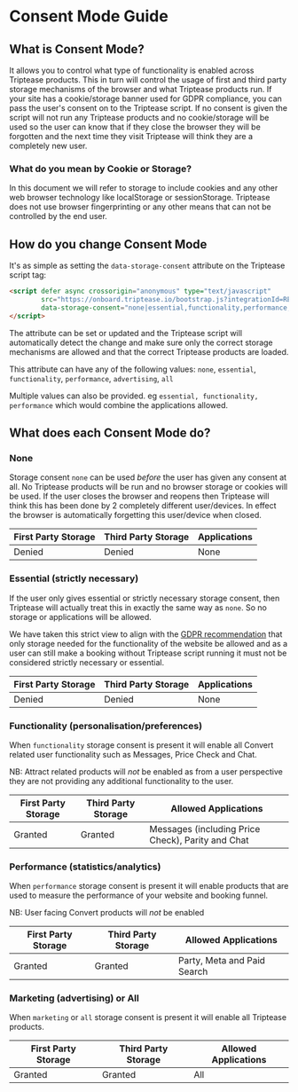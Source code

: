 # Consent Mode Guide

## What is Consent Mode?

It allows you to control what type of functionality is enabled across Triptease products. This in turn will control the 
usage of first and third party storage mechanisms of the browser and what Triptease products run.
If your site has a cookie/storage banner used for GDPR compliance, you can pass the user's consent on to the Triptease script.
If no consent is given the script will not run any Triptease products and no cookie/storage will be used so the user can know
that if they close the browser they will be forgotten and the next time they visit Triptease will think they are a completely new user.

### What do you mean by Cookie or Storage?

In this document we will refer to storage to include cookies and any other web browser technology like localStorage or sessionStorage.
Triptease does not use browser fingerprinting or any other means that can not be controlled by the end user. 

## How do you change Consent Mode

It's as simple as setting the `data-storage-consent` attribute on the Triptease script tag:

```html
<script defer async crossorigin="anonymous" type="text/javascript"
        src="https://onboard.triptease.io/bootstrap.js?integrationId=REPLACE_ME"
        data-storage-consent="none|essential,functionality,performance,advertising|all">
</script>
```

The attribute can be set or updated and the Triptease script will automatically detect the change and make sure only the correct 
storage mechanisms are allowed and that the correct Triptease products are loaded. 

This attribute can have any of the following values: `none`, `essential`, `functionality`, `performance`, `advertising`, `all`

Multiple values can also be provided. eg `essential, functionality, performance` which would combine the applications allowed.

## What does each Consent Mode do?

### None

Storage consent `none` can be used *before* the user has given any consent at all. No Triptease products will be run and no browser
storage or cookies will be used. If the user closes the browser and reopens then Triptease will think this has been done
by 2 completely different user/devices. In effect the browser is automatically forgetting this user/device when closed.

| First Party Storage | Third Party Storage | Applications |
|---------------------|---------------------|--------------|
| Denied              | Denied              | None         |



### Essential (strictly necessary)

If the user only gives essential or strictly necessary storage consent, then Triptease will actually treat this 
in exactly the same way as `none`. So no storage or applications will be allowed. 

We have taken this strict view to align with the [GDPR recommendation](https://gdpr.eu/cookies/) that only storage needed
for the functionality of the website be allowed and as a user can still make a booking without Triptease script running 
it must not be considered strictly necessary or essential.

| First Party Storage | Third Party Storage | Applications |
|---------------------|---------------------|--------------|
| Denied              | Denied              | None         |

### Functionality (personalisation/preferences)

When `functionality` storage consent is present it will enable all Convert related user functionality such as Messages, 
Price Check and Chat. 

NB: Attract related products will *not* be enabled as from a user perspective they are not providing any additional 
functionality to the user.


| First Party Storage | Third Party Storage | Allowed Applications                              |
|---------------------|---------------------|---------------------------------------------------|
| Granted             | Granted             | Messages (including Price Check), Parity and Chat |

### Performance (statistics/analytics)

When `performance` storage consent is present it will enable products that are used to measure the performance
of your website and booking funnel.

NB: User facing Convert products will *not* be enabled 

| First Party Storage | Third Party Storage | Allowed Applications        |
|---------------------|---------------------|-----------------------------|
| Granted             | Granted             | Party, Meta and Paid Search |

### Marketing (advertising) or All 

When `marketing` or `all` storage consent is present it will enable all Triptease products.

| First Party Storage | Third Party Storage | Allowed Applications |
|---------------------|---------------------|----------------------|
| Granted             | Granted             | All                  |

